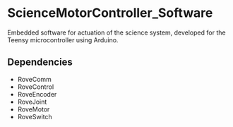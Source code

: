 # ScienceMotorController_Software
Embedded software for actuation of the science system, developed for the Teensy microcontroller using Arduino.

## Dependencies
- RoveComm
- RoveControl
- RoveEncoder
- RoveJoint
- RoveMotor
- RoveSwitch

